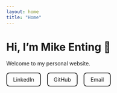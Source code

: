 ```yaml
---
layout: home
title: "Home"
---
```


# Hi, I’m Mike Enting 👋

Welcome to my personal website.  

<div style="display:flex; flex-wrap:wrap; gap:1rem; margin-top:1rem;">
  <a href="https://www.linkedin.com/in/mikeenting/" style="padding:0.5rem 1rem; border:2px solid #333; border-radius:0.5rem; text-decoration:none;">LinkedIn</a>
  <a href="https://github.com/mikeenting" style="padding:0.5rem 1rem; border:2px solid #333; border-radius:0.5rem; text-decoration:none;">GitHub</a>
  <a href="mailto:mikeenting@gmail.com" style="padding:0.5rem 1rem; border:2px solid #333; border-radius:0.5rem; text-decoration:none;">Email</a>
</div>
